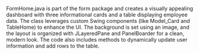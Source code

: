 FormHome.java is part of the form package and creates a visually appealing dashboard with three informational cards and a table displaying employee data. The class leverages custom Swing components (like Model_Card and TableHome) to enhance the UI. The background is set using an image, and the layout is organized with JLayeredPane and PanelBoarder for a clean, modern look. The code also includes methods to dynamically update user information and add rows to the table.
